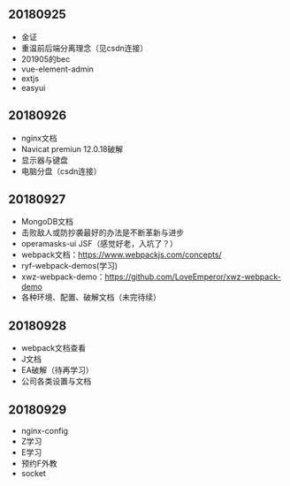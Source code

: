 ## 20180925

* 金证
* 重温前后端分离理念（见csdn连接）
* 201905的bec
* vue-element-admin
* extjs
* easyui

## 20180926
* nginx文档
* Navicat premiun 12.0.18破解
* 显示器与键盘
* 电脑分盘（csdn连接）

## 20180927
* MongoDB文档
* 击败敌人或防抄袭最好的办法是不断革新与进步
* operamasks-ui JSF（感觉好老，入坑了？）
* webpack文档：https://www.webpackjs.com/concepts/
* ryf-webpack-demos(学习)
* xwz-webpack-demo：https://github.com/LoveEmperor/xwz-webpack-demo
* 各种环境、配置、破解文档（未完待续）

## 20180928
* webpack文档查看
* J文档
* EA破解（待再学习）
* 公司各类设置与文档

## 20180929
* nginx-config
* Z学习
* E学习
* 预约F外教
* socket